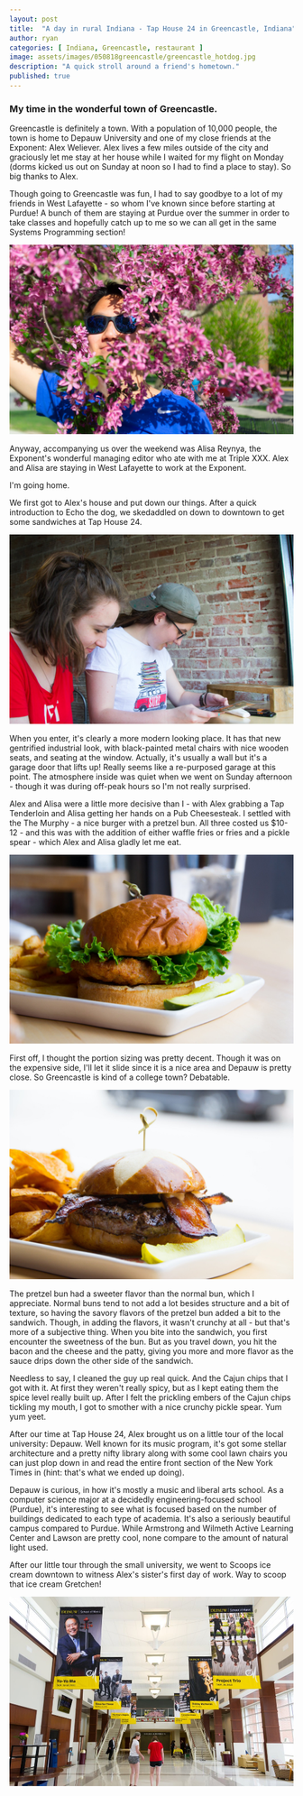 ```yaml
---
layout: post
title:  "A day in rural Indiana - Tap House 24 in Greencastle, Indiana"
author: ryan
categories: [ Indiana, Greencastle, restaurant ]
image: assets/images/050818greencastle/greencastle_hotdog.jpg
description: "A quick stroll around a friend's hometown."
published: true
---
```

### My time in the wonderful town of Greencastle.

Greencastle is definitely a town. With a population of 10,000 people, the town is home to Depauw University and one of my close friends at the Exponent: Alex Weliever. Alex lives a few miles outside of the city and graciously let me stay at her house while I waited for my flight on Monday (dorms kicked us out on Sunday at noon so I had to find a place to stay). So big thanks to Alex.

Though going to Greencastle was fun, I had to say goodbye to a lot of my friends in West Lafayette - so whom I've known since before starting at Purdue! A bunch of them are staying at Purdue over the summer in order to take classes and hopefully catch up to me so we can all get in the same Systems Programming section!

![A picture of Leo looking for a girlfriend through the flowers](/assets/images/050818greencastle/greencastle_leo.jpg)

Anyway, accompanying us over the weekend was Alisa Reynya, the Exponent's wonderful managing editor who ate with me at Triple XXX. Alex and Alisa are staying in West Lafayette to work at the Exponent.

I'm going home.

We first got to Alex's house and put down our things. After a quick introduction to Echo the dog, we skedaddled on down to downtown to get some sandwiches at Tap House 24.

![Alex and Alisa deliberating](/assets/images/050818greencastle/greencastle_alexalisa.jpg)

When you enter, it's clearly a more modern looking place. It has that new gentrified industrial look, with black-painted metal chairs with nice wooden seats, and seating at the window. Actually, it's usually a wall but it's a garage door that lifts up! Really seems like a re-purposed garage at this point. The atmosphere inside was quiet when we went on Sunday afternoon - though it was during off-peak hours so I'm not really surprised.

Alex and Alisa were a little more decisive than I - with Alex grabbing a Tap Tenderloin and Alisa getting her hands on a Pub Cheesesteak. I settled with the The Murphy - a nice burger with a pretzel bun. All three costed us $10-12 - and this was with the addition of either waffle fries or fries and a pickle spear - which Alex and Alisa gladly let me eat.

![Alex's Tap Tenderloin](/assets/images/050818greencastle/greencastle_chicken.jpg)

First off, I thought the portion sizing was pretty decent. Though it was on the expensive side, I'll let it slide since it is a nice area and Depauw is pretty close. So Greencastle is kind of a college town? Debatable.

![My Murphy sandwich](/assets/images/050818greencastle/greencastle_pretzelbun.jpg)

The pretzel bun had a sweeter flavor than the normal bun, which I appreciate. Normal buns tend to not add a lot besides structure and a bit of texture, so having the savory flavors of the pretzel bun added a bit to the sandwich. Though, in adding the flavors, it wasn't crunchy at all - but that's more of a subjective thing. When you bite into the sandwich, you first encounter the sweetness of the bun. But as you travel down, you hit the bacon and the cheese and the patty, giving you more and more flavor as the sauce drips down the other side of the sandwich.

Needless to say, I cleaned the guy up real quick. And the Cajun chips that I got with it. At first they weren't really spicy, but as I kept eating them the spice level really built up. After I felt the prickling embers of the Cajun chips tickling my mouth, I got to smother with a nice crunchy pickle spear. Yum yum yeet.

After our time at Tap House 24, Alex brought us on a little tour of the local university: Depauw. Well known for its music program, it's got some stellar architecture and a pretty nifty library along with some cool lawn chairs you can just plop down in and read the entire front section of the New York Times in (hint: that's what we ended up doing).

Depauw is curious, in how it's mostly a music and liberal arts school. As a computer science major at a decidedly engineering-focused school (Purdue), it's interesting to see what is focused based on the number of buildings dedicated to each type of academia. It's also a seriously beautiful campus compared to Purdue. While Armstrong and Wilmeth Active Learning Center and Lawson are pretty cool, none compare to the amount of natural light used.

After our little tour through the small university, we went to Scoops ice cream downtown to witness Alex's sister's first day of work. Way to scoop that ice cream Gretchen!

![Depauw's music hall](/assets/images/050818greencastle/depauw.jpg)
